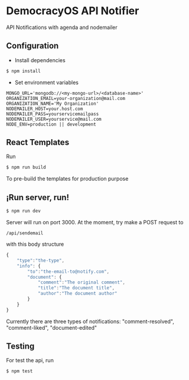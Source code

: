 # DemocracyOS API Notifier

API Notifications with agenda and nodemailer

## Configuration
- Install dependencies

```sh
$ npm install
```

- Set environment variables

```
MONGO_URL='mongodb://<my-mongo-url>/<database-name>'
ORGANIZATION_EMAIL=your-organization@mail.com
ORGANIZATION_NAME='My Organization'
NODEMAILER_HOST=your.host.com
NODEMAILER_PASS=yourservicemailpass
NODEMAILER_USER=yourservice@mail.com
NODE_ENV=production || development
```

## React Templates

Run

```sh
$ npm run build
```

To pre-build the templates for production purpose

## ¡Run server, run!

```sh
$ npm run dev
```

Server will run on port 3000.
At the moment, try make a POST request to 

```
/api/sendemail
```

with this body structure

```javascript
{
	"type":"the-type",
	"info": {
		"to":"the-email-to@notify.com",
		"document": {
			"comment":"The original comment",
			"title":"The document title",
			"author":"The document author"
		}
	}
}
```

Currently there are three types of notifications: "comment-resolved", "comment-liked", "document-edited"

## Testing

For test the api, run

```sh
$ npm test
```